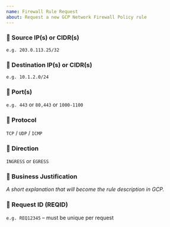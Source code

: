 ```yaml
---
name: Firewall Rule Request
about: Request a new GCP Network Firewall Policy rule
---
```


### 🔹 Source IP(s) or CIDR(s)
`e.g. 203.0.113.25/32`

### 🔹 Destination IP(s) or CIDR(s)
`e.g. 10.1.2.0/24`

### 🔹 Port(s)
`e.g. 443` or `80,443` or `1000-1100`

### 🔹 Protocol
`TCP` / `UDP` / `ICMP`

### 🔹 Direction
`INGRESS` or `EGRESS`

### 🔹 Business Justification
_A short explanation that will become the rule description in GCP._

### 🔹 Request ID (REQID)
`e.g. REQ12345`  – must be unique per request
